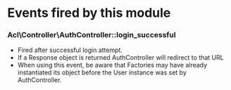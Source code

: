 Events fired by this module
===========================

### Acl\Controller\AuthController::login_successful
* Fired after successful login attempt.
* If a Response object is returned AuthController will redirect to that URL
* When using this event, be aware that Factories may have already instantiated its object before the User instance was set by AuthController.